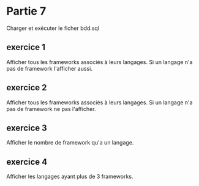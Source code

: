 # Partie 7

Charger et exécuter le ficher bdd.sql

## exercice 1

Afficher tous les frameworks associés à leurs langages.
Si un langage n'a pas de framework l'afficher aussi.

## exercice 2

Afficher tous les frameworks associés à leurs langages.
Si un langage n'a pas de framework ne pas l'afficher.


## exercice 3

Afficher le nombre de framework qu'a un langage.


## exercice 4

Afficher les langages ayant plus de 3 frameworks.















